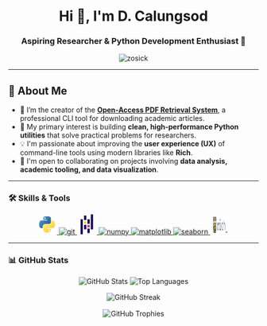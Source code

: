 <h1 align="center">Hi 👋, I'm D. Calungsod</h1>
<h3 align="center">Aspiring Researcher & Python Development Enthusiast 🐍</h3>

<p align="center">
  <img src="https://komarev.com/ghpvc/?username=zosick&label=Profile%20Views&color=0e75b6&style=flat-square" alt="zosick" />
</p>

---

## 🌟 About Me

- 🔭 I’m the creator of the **[Open-Access PDF Retrieval System](https://github.com/Zosick/PDF-Retriever-project)**, a professional CLI tool for downloading academic articles.
- 🌱 My primary interest is building **clean, high-performance Python utilities** that solve practical problems for researchers.
- 💡 I'm passionate about improving the **user experience (UX)** of command-line tools using modern libraries like **Rich**.
- 🤝 I'm open to collaborating on projects involving **data analysis, academic tooling, and data visualization**.

---

### 🛠️ Skills & Tools

<p align="center">
    <a href="https://www.python.org" target="_blank" rel="noreferrer">
        <img src="https://raw.githubusercontent.com/devicons/devicon/master/icons/python/python-original.svg" alt="python" title="Python" width="40" height="40"/>
    </a>
    <a href="https://git-scm.com/" target="_blank" rel="noreferrer">
        <img src="https://www.vectorlogo.zone/logos/git-scm/git-scm-icon.svg" alt="git" title="Git" width="40" height="40"/>
    </a>
    <a href="https://pandas.pydata.org/" target="_blank" rel="noreferrer">
        <img src="https://raw.githubusercontent.com/devicons/devicon/2ae2a900d2f041da66e950e4d48052658d850630/icons/pandas/pandas-original.svg" alt="pandas" title="Pandas" width="40" height="40"/>
    </a>
    <a href="https://numpy.org/" target="_blank" rel="noreferrer">
        <img src="https://upload.wikimedia.org/wikipedia/commons/1/1a/NumPy_logo.svg" alt="numpy" title="NumPy" width="40" height="40"/>
    </a>
    <a href="https://matplotlib.org/" target="_blank" rel="noreferrer">
        <img src="https://upload.wikimedia.org/wikipedia/commons/8/84/Matplotlib_logo.svg" alt="matplotlib" title="Matplotlib" width="40" height="40"/>
    </a>
    <a href="https://seaborn.pydata.org/" target="_blank" rel="noreferrer">
        <img src="https://seaborn.pydata.org/_images/logo-mark-lightbg.svg" alt="seaborn" title="Seaborn" width="40" height="40"/>
    </a>
    <a href="https://github.com/Textualize/rich" target="_blank" rel="noreferrer">
        <img src="https://raw.githubusercontent.com/textualize/rich/master/imgs/logo.svg" alt="rich" title="Rich CLI" width="40" height="40"/>
    </a>
</p>

---

### 📊 GitHub Stats

<p align="center">
  <img align="center" src="https://github-readme-stats.vercel.app/api?username=zosick&show_icons=true&locale=en&theme=dark" alt="GitHub Stats" />
  <img align="center" src="https://github-readme-stats.vercel.app/api/top-langs?username=zosick&show_icons=true&locale=en&layout=compact&theme=dark" alt="Top Languages" />
</p>

<p align="center">
  <img align="center" src="https://github-readme-streak-stats.herokuapp.com/?user=zosick&theme=dark" alt="GitHub Streak" />
</p>

<p align="center">
  <img align="center" src="https://github-profile-trophy.vercel.app/?username=zosick&theme=onedark&column=7" alt="GitHub Trophies" />
</p>
